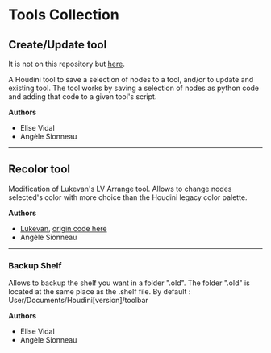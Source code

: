 # Tools Collection
## Create/Update tool
It is not on this repository but [here](https://github.com/EFV0804/HoudiniTool_SaveUpdatePresets/tree/Artfx).

A Houdini tool to save a selection of nodes to a tool, and/or to update and existing tool. 
The tool works by saving a selection of nodes as python code and adding that code to a given tool's script.

**Authors**
- Elise Vidal
- Angèle Sionneau

---
## Recolor tool
Modification of Lukevan's LV Arrange tool.
Allows to change nodes selected's color with more choice than the Houdini legacy color palette.

**Authors**
- [Lukevan](https://mobile.twitter.com/wobblypictures), [origin code here](https://pastebin.com/BbGi4kB6)
- Angèle Sionneau

---
### Backup Shelf
Allows to backup the shelf you want in a folder ".old".
The folder ".old" is located at the same place as the .shelf file.
By default : User/Documents/Houdini[version]/toolbar

**Authors**
- Elise Vidal
- Angèle Sionneau

